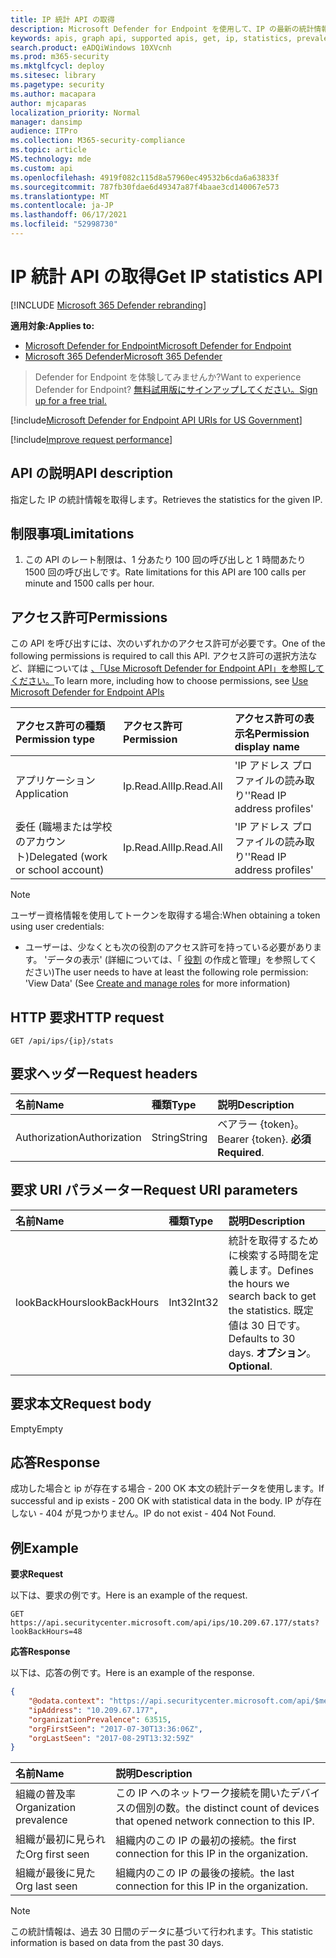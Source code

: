```yaml
---
title: IP 統計 API の取得
description: Microsoft Defender for Endpoint を使用して、IP の最新の統計情報を取得します。
keywords: apis, graph api, supported apis, get, ip, statistics, prevalence
search.product: eADQiWindows 10XVcnh
ms.prod: m365-security
ms.mktglfcycl: deploy
ms.sitesec: library
ms.pagetype: security
ms.author: macapara
author: mjcaparas
localization_priority: Normal
manager: dansimp
audience: ITPro
ms.collection: M365-security-compliance
ms.topic: article
MS.technology: mde
ms.custom: api
ms.openlocfilehash: 4919f082c115d8a57960ec49532b6cda6a63833f
ms.sourcegitcommit: 787fb30fdae6d49347a87f4baae3cd140067e573
ms.translationtype: MT
ms.contentlocale: ja-JP
ms.lasthandoff: 06/17/2021
ms.locfileid: "52998730"
---
```

# <a name="get-ip-statistics-api"></a><span data-ttu-id="c9c5f-104">IP 統計 API の取得</span><span class="sxs-lookup"><span data-stu-id="c9c5f-104">Get IP statistics API</span></span>

[!INCLUDE [Microsoft 365 Defender rebranding](../../includes/microsoft-defender.md)]

<span data-ttu-id="c9c5f-105">**適用対象:**</span><span class="sxs-lookup"><span data-stu-id="c9c5f-105">**Applies to:**</span></span>
- [<span data-ttu-id="c9c5f-106">Microsoft Defender for Endpoint</span><span class="sxs-lookup"><span data-stu-id="c9c5f-106">Microsoft Defender for Endpoint</span></span>](https://go.microsoft.com/fwlink/p/?linkid=2154037)
- [<span data-ttu-id="c9c5f-107">Microsoft 365 Defender</span><span class="sxs-lookup"><span data-stu-id="c9c5f-107">Microsoft 365 Defender</span></span>](https://go.microsoft.com/fwlink/?linkid=2118804)

> <span data-ttu-id="c9c5f-108">Defender for Endpoint を体験してみませんか?</span><span class="sxs-lookup"><span data-stu-id="c9c5f-108">Want to experience Defender for Endpoint?</span></span> [<span data-ttu-id="c9c5f-109">無料試用版にサインアップしてください。</span><span class="sxs-lookup"><span data-stu-id="c9c5f-109">Sign up for a free trial.</span></span>](https://www.microsoft.com/microsoft-365/windows/microsoft-defender-atp?ocid=docs-wdatp-exposedapis-abovefoldlink) 

[!include[Microsoft Defender for Endpoint API URIs for US Government](../../includes/microsoft-defender-api-usgov.md)]

[!include[Improve request performance](../../includes/improve-request-performance.md)]

## <a name="api-description"></a><span data-ttu-id="c9c5f-110">API の説明</span><span class="sxs-lookup"><span data-stu-id="c9c5f-110">API description</span></span>
<span data-ttu-id="c9c5f-111">指定した IP の統計情報を取得します。</span><span class="sxs-lookup"><span data-stu-id="c9c5f-111">Retrieves the statistics for the given IP.</span></span>

## <a name="limitations"></a><span data-ttu-id="c9c5f-112">制限事項</span><span class="sxs-lookup"><span data-stu-id="c9c5f-112">Limitations</span></span>
1. <span data-ttu-id="c9c5f-113">この API のレート制限は、1 分あたり 100 回の呼び出しと 1 時間あたり 1500 回の呼び出しです。</span><span class="sxs-lookup"><span data-stu-id="c9c5f-113">Rate limitations for this API are 100 calls per minute and 1500 calls per hour.</span></span>

## <a name="permissions"></a><span data-ttu-id="c9c5f-114">アクセス許可</span><span class="sxs-lookup"><span data-stu-id="c9c5f-114">Permissions</span></span>
<span data-ttu-id="c9c5f-115">この API を呼び出すには、次のいずれかのアクセス許可が必要です。</span><span class="sxs-lookup"><span data-stu-id="c9c5f-115">One of the following permissions is required to call this API.</span></span> <span data-ttu-id="c9c5f-116">アクセス許可の選択方法など、詳細については [、「Use Microsoft Defender for Endpoint API」を参照してください。](apis-intro.md)</span><span class="sxs-lookup"><span data-stu-id="c9c5f-116">To learn more, including how to choose permissions, see [Use Microsoft Defender for Endpoint APIs](apis-intro.md)</span></span>

<span data-ttu-id="c9c5f-117">アクセス許可の種類</span><span class="sxs-lookup"><span data-stu-id="c9c5f-117">Permission type</span></span> |   <span data-ttu-id="c9c5f-118">アクセス許可</span><span class="sxs-lookup"><span data-stu-id="c9c5f-118">Permission</span></span>  |   <span data-ttu-id="c9c5f-119">アクセス許可の表示名</span><span class="sxs-lookup"><span data-stu-id="c9c5f-119">Permission display name</span></span>
:---|:---|:---
<span data-ttu-id="c9c5f-120">アプリケーション</span><span class="sxs-lookup"><span data-stu-id="c9c5f-120">Application</span></span> |   <span data-ttu-id="c9c5f-121">Ip.Read.All</span><span class="sxs-lookup"><span data-stu-id="c9c5f-121">Ip.Read.All</span></span> |   <span data-ttu-id="c9c5f-122">'IP アドレス プロファイルの読み取り'</span><span class="sxs-lookup"><span data-stu-id="c9c5f-122">'Read IP address profiles'</span></span>
<span data-ttu-id="c9c5f-123">委任 (職場または学校のアカウント)</span><span class="sxs-lookup"><span data-stu-id="c9c5f-123">Delegated (work or school account)</span></span> | <span data-ttu-id="c9c5f-124">Ip.Read.All</span><span class="sxs-lookup"><span data-stu-id="c9c5f-124">Ip.Read.All</span></span> |  <span data-ttu-id="c9c5f-125">'IP アドレス プロファイルの読み取り'</span><span class="sxs-lookup"><span data-stu-id="c9c5f-125">'Read IP address profiles'</span></span>

>[!NOTE]
> <span data-ttu-id="c9c5f-126">ユーザー資格情報を使用してトークンを取得する場合:</span><span class="sxs-lookup"><span data-stu-id="c9c5f-126">When obtaining a token using user credentials:</span></span>
>- <span data-ttu-id="c9c5f-127">ユーザーは、少なくとも次の役割のアクセス許可を持っている必要があります。 'データの表示' (詳細については、「 [役割](user-roles.md) の作成と管理」を参照してください)</span><span class="sxs-lookup"><span data-stu-id="c9c5f-127">The user needs to have at least the following role permission: 'View Data' (See [Create and manage roles](user-roles.md) for more information)</span></span>

## <a name="http-request"></a><span data-ttu-id="c9c5f-128">HTTP 要求</span><span class="sxs-lookup"><span data-stu-id="c9c5f-128">HTTP request</span></span>

```http
GET /api/ips/{ip}/stats
```

## <a name="request-headers"></a><span data-ttu-id="c9c5f-129">要求ヘッダー</span><span class="sxs-lookup"><span data-stu-id="c9c5f-129">Request headers</span></span>

<span data-ttu-id="c9c5f-130">名前</span><span class="sxs-lookup"><span data-stu-id="c9c5f-130">Name</span></span> | <span data-ttu-id="c9c5f-131">種類</span><span class="sxs-lookup"><span data-stu-id="c9c5f-131">Type</span></span> | <span data-ttu-id="c9c5f-132">説明</span><span class="sxs-lookup"><span data-stu-id="c9c5f-132">Description</span></span>
:---|:---|:---
<span data-ttu-id="c9c5f-133">Authorization</span><span class="sxs-lookup"><span data-stu-id="c9c5f-133">Authorization</span></span> | <span data-ttu-id="c9c5f-134">String</span><span class="sxs-lookup"><span data-stu-id="c9c5f-134">String</span></span> | <span data-ttu-id="c9c5f-135">ベアラー {token}。</span><span class="sxs-lookup"><span data-stu-id="c9c5f-135">Bearer {token}.</span></span> <span data-ttu-id="c9c5f-136">**必須**</span><span class="sxs-lookup"><span data-stu-id="c9c5f-136">**Required**.</span></span>

## <a name="request-uri-parameters"></a><span data-ttu-id="c9c5f-137">要求 URI パラメーター</span><span class="sxs-lookup"><span data-stu-id="c9c5f-137">Request URI parameters</span></span>

<span data-ttu-id="c9c5f-138">名前</span><span class="sxs-lookup"><span data-stu-id="c9c5f-138">Name</span></span> | <span data-ttu-id="c9c5f-139">種類</span><span class="sxs-lookup"><span data-stu-id="c9c5f-139">Type</span></span> | <span data-ttu-id="c9c5f-140">説明</span><span class="sxs-lookup"><span data-stu-id="c9c5f-140">Description</span></span>
:---|:---|:---
<span data-ttu-id="c9c5f-141">lookBackHours</span><span class="sxs-lookup"><span data-stu-id="c9c5f-141">lookBackHours</span></span> | <span data-ttu-id="c9c5f-142">Int32</span><span class="sxs-lookup"><span data-stu-id="c9c5f-142">Int32</span></span> | <span data-ttu-id="c9c5f-143">統計を取得するために検索する時間を定義します。</span><span class="sxs-lookup"><span data-stu-id="c9c5f-143">Defines the hours we search back to get the statistics.</span></span> <span data-ttu-id="c9c5f-144">既定値は 30 日です。</span><span class="sxs-lookup"><span data-stu-id="c9c5f-144">Defaults to 30 days.</span></span> <span data-ttu-id="c9c5f-145">**オプション**。</span><span class="sxs-lookup"><span data-stu-id="c9c5f-145">**Optional**.</span></span>

## <a name="request-body"></a><span data-ttu-id="c9c5f-146">要求本文</span><span class="sxs-lookup"><span data-stu-id="c9c5f-146">Request body</span></span>
<span data-ttu-id="c9c5f-147">Empty</span><span class="sxs-lookup"><span data-stu-id="c9c5f-147">Empty</span></span>

## <a name="response"></a><span data-ttu-id="c9c5f-148">応答</span><span class="sxs-lookup"><span data-stu-id="c9c5f-148">Response</span></span>
<span data-ttu-id="c9c5f-149">成功した場合と ip が存在する場合 - 200 OK 本文の統計データを使用します。</span><span class="sxs-lookup"><span data-stu-id="c9c5f-149">If successful and ip exists - 200 OK with statistical data in the body.</span></span> <span data-ttu-id="c9c5f-150">IP が存在しない - 404 が見つかりません。</span><span class="sxs-lookup"><span data-stu-id="c9c5f-150">IP do not exist - 404 Not Found.</span></span>


## <a name="example"></a><span data-ttu-id="c9c5f-151">例</span><span class="sxs-lookup"><span data-stu-id="c9c5f-151">Example</span></span>

<span data-ttu-id="c9c5f-152">**要求**</span><span class="sxs-lookup"><span data-stu-id="c9c5f-152">**Request**</span></span>

<span data-ttu-id="c9c5f-153">以下は、要求の例です。</span><span class="sxs-lookup"><span data-stu-id="c9c5f-153">Here is an example of the request.</span></span>

```http
GET https://api.securitycenter.microsoft.com/api/ips/10.209.67.177/stats?lookBackHours=48
```

<span data-ttu-id="c9c5f-154">**応答**</span><span class="sxs-lookup"><span data-stu-id="c9c5f-154">**Response**</span></span>

<span data-ttu-id="c9c5f-155">以下は、応答の例です。</span><span class="sxs-lookup"><span data-stu-id="c9c5f-155">Here is an example of the response.</span></span>


```json
{
    "@odata.context": "https://api.securitycenter.microsoft.com/api/$metadata#microsoft.windowsDefenderATP.api.InOrgIPStats",
    "ipAddress": "10.209.67.177",
    "organizationPrevalence": 63515,
    "orgFirstSeen": "2017-07-30T13:36:06Z",
    "orgLastSeen": "2017-08-29T13:32:59Z"
}
```


| <span data-ttu-id="c9c5f-156">名前</span><span class="sxs-lookup"><span data-stu-id="c9c5f-156">Name</span></span> | <span data-ttu-id="c9c5f-157">説明</span><span class="sxs-lookup"><span data-stu-id="c9c5f-157">Description</span></span> |
| :--- | :---------- |
| <span data-ttu-id="c9c5f-158">組織の普及率</span><span class="sxs-lookup"><span data-stu-id="c9c5f-158">Organization prevalence</span></span> | <span data-ttu-id="c9c5f-159">この IP へのネットワーク接続を開いたデバイスの個別の数。</span><span class="sxs-lookup"><span data-stu-id="c9c5f-159">the distinct count of devices that opened network connection to this IP.</span></span> |
| <span data-ttu-id="c9c5f-160">組織が最初に見られた</span><span class="sxs-lookup"><span data-stu-id="c9c5f-160">Org first seen</span></span> | <span data-ttu-id="c9c5f-161">組織内のこの IP の最初の接続。</span><span class="sxs-lookup"><span data-stu-id="c9c5f-161">the first connection for this IP in the organization.</span></span> |
| <span data-ttu-id="c9c5f-162">組織が最後に見た</span><span class="sxs-lookup"><span data-stu-id="c9c5f-162">Org last seen</span></span>  | <span data-ttu-id="c9c5f-163">組織内のこの IP の最後の接続。</span><span class="sxs-lookup"><span data-stu-id="c9c5f-163">the last connection for this IP in the organization.</span></span> |

> [!NOTE]
> <span data-ttu-id="c9c5f-164">この統計情報は、過去 30 日間のデータに基づいて行われます。</span><span class="sxs-lookup"><span data-stu-id="c9c5f-164">This statistic information is based on data from the past 30 days.</span></span> 
